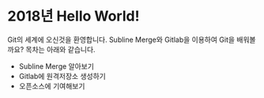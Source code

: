 # 2018년 Hello World!

Git의 세계에 오신것을 환영합니다.
Subline Merge와 Gitlab을 이용하여 Git을 배워볼까요?
목차는 아래와 같습니다.
- Subline Merge 알아보기
- Gitlab에 원격저장소 생성하기
- 오픈소스에 기여해보기